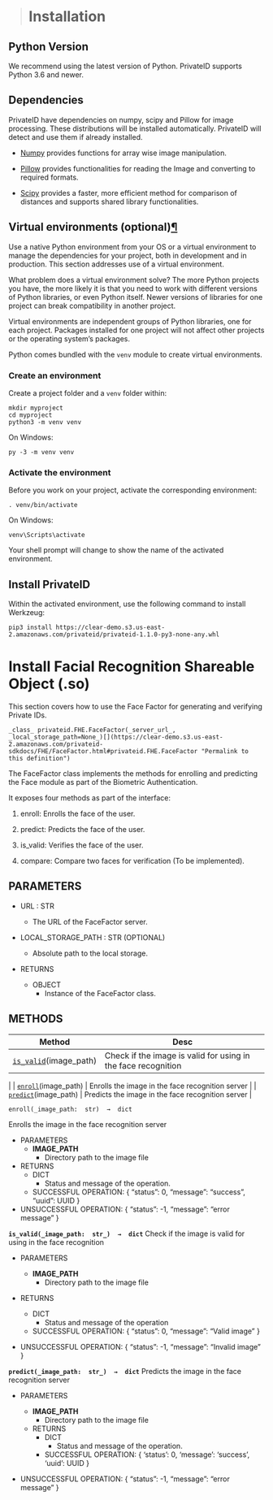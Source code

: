 

> # Installation[](https://clear-demo.s3.us-east-2.amazonaws.com/privateid-sdkdocs/installation.html#installation "Permalink to this headline")

## Python Version[](https://clear-demo.s3.us-east-2.amazonaws.com/privateid-sdkdocs/installation.html#python-version "Permalink to this headline")

We recommend using the latest version of Python. PrivateID supports Python 3.6 and newer.

## Dependencies[](https://clear-demo.s3.us-east-2.amazonaws.com/privateid-sdkdocs/installation.html#dependencies "Permalink to this headline")

PrivateID have dependencies on numpy, scipy and Pillow for image processing. These distributions will be installed automatically. PrivateID will detect and use them if already installed.

-   [Numpy](https://pypi.org/project/numpy/)  provides functions for array wise image manipulation.
    
-   [Pillow](https://pypi.org/project/Pillow/)  provides functionalities for reading the Image and converting to required formats.
    
-   [Scipy](https://pypi.org/project/scipy/)  provides a faster, more efficient method for comparison of distances and supports shared library functionalities.
    

## Virtual environments (optional)[¶](https://clear-demo.s3.us-east-2.amazonaws.com/privateid-sdkdocs/installation.html#virtual-environments "Permalink to this headline")

Use a native Python environment from your OS or a virtual environment to manage the dependencies for your project, both in development and in production. This section addresses use of a virtual environment.

What problem does a virtual environment solve? The more Python projects you have, the more likely it is that you need to work with different versions of Python libraries, or even Python itself. Newer versions of libraries for one project can break compatibility in another project.

Virtual environments are independent groups of Python libraries, one for each project. Packages installed for one project will not affect other projects or the operating system’s packages.

Python comes bundled with the  `venv`  module to create virtual environments.

### Create an environment[](https://clear-demo.s3.us-east-2.amazonaws.com/privateid-sdkdocs/installation.html#create-an-environment "Permalink to this headline")

Create a project folder and a  `venv`  folder within:

    mkdir myproject
    cd myproject
    python3 -m venv venv

On Windows:

    py -3 -m venv venv

### Activate the environment[](https://clear-demo.s3.us-east-2.amazonaws.com/privateid-sdkdocs/installation.html#activate-the-environment "Permalink to this headline")

Before you work on your project, activate the corresponding environment:

    . venv/bin/activate

On Windows:

    venv\Scripts\activate

Your shell prompt will change to show the name of the activated environment.

## Install PrivateID[](https://clear-demo.s3.us-east-2.amazonaws.com/privateid-sdkdocs/installation.html#install-privateid "Permalink to this headline")

Within the activated environment, use the following command to install Werkzeug:

    pip3 install https://clear-demo.s3.us-east-2.amazonaws.com/privateid/privateid-1.1.0-py3-none-any.whl

# Install Facial Recognition Shareable Object (.so)[](https://clear-demo.s3.us-east-2.amazonaws.com/privateid-sdkdocs/FHE/FaceFactor.html#face-factor "Permalink to this headline")

This section covers how to use the Face Factor for generating and verifying Private IDs.

    _class_ privateid.FHE.FaceFactor(_server_url_,  _local_storage_path=None_)[](https://clear-demo.s3.us-east-2.amazonaws.com/privateid-sdkdocs/FHE/FaceFactor.html#privateid.FHE.FaceFactor "Permalink to this definition")

The FaceFactor class implements the methods for enrolling and predicting the Face module as part of the Biometric Authentication.

It exposes four methods as part of the interface:

1.  enroll: Enrolls the face of the user.
    
2.  predict: Predicts the face of the user.
    
3.  is_valid: Verifies the face of the user.
    
4.  compare: Compare two faces for verification (To be implemented).
    

## PARAMETERS

 - URL : STR
	 - The URL of the FaceFactor server.

 - LOCAL_STORAGE_PATH : STR (OPTIONAL)
	 - Absolute path to the local storage.

 - RETURNS
	 - OBJECT
		 - Instance of the FaceFactor class.

## METHODS
|Method| Desc  |
|--|--|
| [`is_valid`](https://clear-demo.s3.us-east-2.amazonaws.com/privateid-sdkdocs/FHE/FaceFactor.html#privateid.FHE.FaceFactor.is_valid "privateid.FHE.FaceFactor.is_valid")(image_path)  | Check if the image is valid for using in the face recognition
 |
| [`enroll`](https://clear-demo.s3.us-east-2.amazonaws.com/privateid-sdkdocs/FHE/FaceFactor.html#privateid.FHE.FaceFactor.enroll "privateid.FHE.FaceFactor.enroll")(image_path) | Enrolls the image in the face recognition server |
| [`predict`](https://clear-demo.s3.us-east-2.amazonaws.com/privateid-sdkdocs/FHE/FaceFactor.html#privateid.FHE.FaceFactor.predict "privateid.FHE.FaceFactor.predict")(image_path) | Predicts the image in the face recognition server |

    enroll(_image_path:  str)  →  dict

Enrolls the image in the face recognition server

 - PARAMETERS
	 - **IMAGE_PATH**
		 - Directory path to the image file
 - RETURNS
	 - DICT
		 - Status and message of the operation.
	 - SUCCESSFUL OPERATION: 
	{
    “status”: 0, “message”: “success”, “uuid”: UUID
    }
 - UNSUCCESSFUL OPERATION:
{
“status”: -1, “message”: “error message”
}

**`is_valid(_image_path:  str_)  →  dict`**
Check if the image is valid for using in the face recognition

 - PARAMETERS
	 - **IMAGE_PATH**
		 - Directory path to the image file
 - RETURNS
	 - DICT
		 - Status and message of the operation
	 - SUCCESSFUL OPERATION:
{
“status”: 0, “message”: “Valid image”
}

 - UNSUCCESSFUL OPERATION:
{
“status”: -1, “message”: “Invalid image”
}

**`predict(_image_path:  str_)  →  dict`**
Predicts the image in the face recognition server

 - PARAMETERS
	 - **IMAGE_PATH**
		 - Directory path to the image file
	 - RETURNS
		 - DICT
			 - Status and message of the operation.
		 - SUCCESSFUL OPERATION:
{
‘status’: 0, ‘message’: ‘success’, ‘uuid’: UUID
}

 - UNSUCCESSFUL OPERATION:
{
“status”: -1, “message”: “error message”
}

